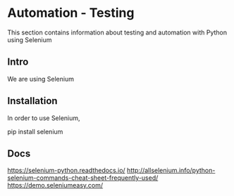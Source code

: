 # Automation - Testing

This section contains information about testing and automation with Python using Selenium

## Intro

We are using Selenium

## Installation 

In order to use Selenium,

pip install selenium

## Docs
https://selenium-python.readthedocs.io/
http://allselenium.info/python-selenium-commands-cheat-sheet-frequently-used/
https://demo.seleniumeasy.com/